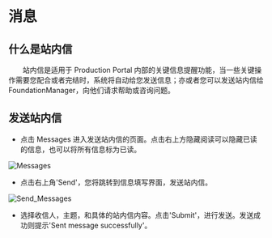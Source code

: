 # 消息

## 什么是站内信

&ensp;&ensp;&ensp;&ensp;站内信是适用于 Production Portal 内部的关键信息提醒功能，当一些关键操作需要您配合或者完结时，系统将自动给您发送信息；亦或者您可以发送站内信给 FoundationManager，向他们请求帮助或咨询问题。

## 发送站内信

- 点击 Messages 进入发送站内信的页面。点击右上方隐藏阅读可以隐藏已读的信息，也可以将所有信息标为已读。

![Messages](/img/docs/Messages.png)

- 点击右上角'Send'，您将跳转到信息填写界面，发送站内信。

![Send_Messages](/img/docs/Send_Messages.png)

- 选择收信人，主题，和具体的站内信内容。点击'Submit'，进行发送。发送成功则提示'Sent message successfully'。
